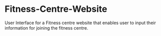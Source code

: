 # Fitness-Centre-Website
User Interface for a Fitness centre website that enables user to input their information for joining the fitness centre.
